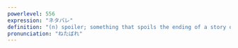 ```yaml
---
powerlevel: 556
expression: "ネタバレ"
definition: "(n) spoiler; something that spoils the ending of a story or movie"
pronunciation: "ねたばれ"
---
```

